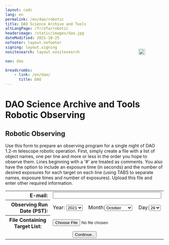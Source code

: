 ```yaml
---
layout: cadc
lang: en
permalink: /en/dao/robotic
title: DAO Science Archive and Tools
altLangPage: /fr/ofa/robotic
headerimage: /static/images/dao.jpg
dateModified: 2021-10-25
nofooter: layout.nofooter
signing: layout.signing
nositesearch: layout.nositesearch

nav: dao

breadcrumbs:
    - link: /en/dao/
      title: DAO
---
```


<div class="span-6">
              
 <h1 id="wb-cont" class="wb-invisible">DAO Science Archive and Tools Robotic Observing</h1>
 <h2 class="align-center">Robotic Observing</h2>
              
<p>
Use this form to prepare an observing program for a single
    night of DAO 1.2-m telescope robotic operation.  First, simply create a 
    file with a list of object names, one per line and more or less in the
    order you hope to observe them.  Lines beginning with a '#' are treated
    as comments.  You also have the option to
    include an exposure time (in seconds) and the number of desired exposures
    for each target on each line (using TABS to separate names, exposure times
    and number of exposures).  Upload 
    this file and enter other required information.</p><form method="post" action="/cadcbin/en/dao/robotic.pl" enctype="multipart/form-data">
<p>
<table class="table-medium other-classes table" class="wb-tables table">
<tbody><tr>
<th align="right">E-mail:</th>
<td colspan="3"><input type="text" name="email" size="40" maxlength="80" data-role="none" data-nlok-ref-guid="50b5b11e-6506-4dc3-bff0-422e43000326"><div id="norton-idsafe-field-styling-divId" style="height:21.23636419122869px;max-width:21.23636419122869px;vertical-align:top; position:absolute; top:208.61931523409757px;left:652.0547434787246px;cursor:pointer;resize: both;z-index:2147483646;"><img id="norton-idsafe-field-logo-imgId" src="chrome-extension://admmjipmmciaobhojoghlmleefbicajg/content/images/ic-field-logo.svg" style="height:21.23636419122869px; max-width:21.23636419122869px;"></div></td></tr>
<tr>
<th align="right">Observing Run Date (PST):</th>
<td> Year: <select name="year" data-role="none">
<option value="2020">2020</option>
<option selected="selected" value="2021">2021</option>
<option value="2022">2022</option>
</select></td>
<td> Month:<select name="month" data-role="none">
<option value="1">January</option>
<option value="2">February</option>
<option value="3">March</option>
<option value="4">April</option>
<option value="5">May</option>
<option value="6">June</option>
<option value="7">July</option>
<option value="8">August</option>
<option value="9">September</option>
<option selected="selected" value="10">October</option>
<option value="11">November</option>
<option value="12">December</option>
</select></td>
<td> Day:<select name="day" data-role="none">
<option value="1">1</option>
<option value="2">2</option>
<option value="3">3</option>
<option value="4">4</option>
<option value="5">5</option>
<option value="6">6</option>
<option value="7">7</option>
<option value="8">8</option>
<option value="9">9</option>
<option value="10">10</option>
<option value="11">11</option>
<option value="12">12</option>
<option value="13">13</option>
<option value="14">14</option>
<option value="15">15</option>
<option value="16">16</option>
<option value="17">17</option>
<option value="18">18</option>
<option value="19">19</option>
<option value="20">20</option>
<option value="21">21</option>
<option value="22">22</option>
<option value="23">23</option>
<option value="24">24</option>
<option value="25">25</option>
<option selected="selected" value="26">26</option>
<option value="27">27</option>
<option value="28">28</option>
<option value="29">29</option>
<option value="30">30</option>
<option value="31">31</option>
</select></td>
</tr>
<tr><th>File Containing Target List:</th>
<td colspan="3"><input type="file" name="targetList" value="select target list file" size="40" maxlength="80" data-role="none"></td></tr>
<tr><td colspan="4" align="center"><input type="submit" name="start" value="Continue.." data-role="none" data-nlok-ref-guid="a2764173-27f1-4d65-e966-c2dc5f51ef6b"></td></tr>
</tbody></table>
</p></form>
</div>